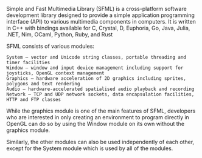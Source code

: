 Simple and Fast Multimedia Library (SFML) is a cross-platform software development library designed to provide
a simple application programming interface (API) to various multimedia components in computers. It is written
in C++ with bindings available for C, Crystal, D, Euphoria, Go, Java, Julia, .NET, Nim, OCaml, Python, Ruby, and Rust

SFML consists of various modules:

    System – vector and Unicode string classes, portable threading and timer facilities
    Window – window and input device management including support for joysticks, OpenGL context management
    Graphics – hardware acceleration of 2D graphics including sprites, polygons and text rendering
    Audio – hardware-accelerated spatialised audio playback and recording
    Network – TCP and UDP network sockets, data encapsulation facilities, HTTP and FTP classes

While the graphics module is one of the main features of SFML, developers who are interested in only creating an environment to program directly
in OpenGL can do so by using the Window module on its own without the graphics module. 

Similarly, the other modules can also be used independently of each other, except for the System module which is used by all of the modules. 
